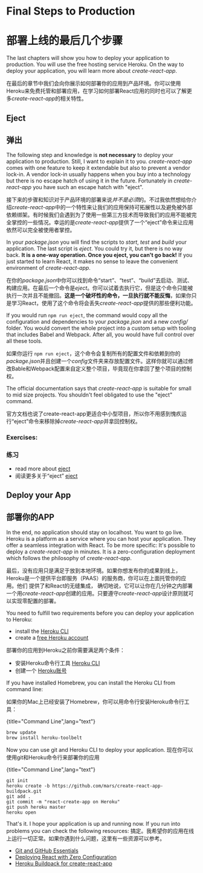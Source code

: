 # Final Steps to Production
# 部署上线的最后几个步骤

The last chapters will show you how to deploy your application to production. You will use the free hosting service Heroku. On the way to deploy your application, you will learn more about *create-react-app*.

在最后的章节中我们会向你展示如何部署你的应用到产品环境。你可以使用Heroku来免费托管和部署应用，在学习如何部署React应用的同时也可以了解更多*create-react-app*的相关特性。

## Eject
## 弹出

The following step and knowledge is **not necessary** to deploy your application to production. Still, I want to explain it to you. *create-react-app* comes with one feature to keep it extendable but also to prevent a vendor lock-in. A vendor lock-in usually happens when you buy into a technology but there is no escape hatch of using it in the future. Fortunately in *create-react-app* you have such an escape hatch with "eject".

接下来的步骤和知识对于产品环境的部署来说*并不是必须*的。不过我依然想给你介绍*create-react-app*中的一个特性来让我们的应用保持可拓展性以及避免被外部依赖绑架。有时候我们会遇到为了使用一些第三方技术而导致我们的应用不能被完全掌控的一些情况。幸运的是*create-react-app*提供了一个“eject”命令来让应用依然可以完全被使用者掌控。

In your *package.json* you will find the scripts to *start*, *test* and *build* your application. The last script is *eject*. You could try it, but there is no way back. **It is a one-way operation. Once you eject, you can't go back!** If you just started to learn React, it makes no sense to leave the convenient environment of *create-react-app*.

在你的*package.json*中你可以找到命令“start”、“test”、“build”去启动、测试、构建应用。在最后一个命令是*eject*。你可以试着去执行它，但是这个命令只能被执行一次并且不能撤回。**这是一个破坏性的命令，一旦执行就不能反悔**，如果你只是学习React，使用了这个命令将会丢失*create-react-app*提供的那些便利功能。

If you would run `npm run eject`, the command would copy all the configuration and dependencies to your *package.json* and a new *config/* folder. You would convert the whole project into a custom setup with tooling that includes Babel and Webpack. After all, you would have full control over all these tools.

如果你运行 `npm run eject`，这个命令会复制所有的配置文件和依赖到你的*package.json*并且创建一个*config*文件夹来存放配置文件。这样你就可以通过修改Bable和Webpack配置来自定义整个项目，毕竟现在你拿回了整个项目的控制权。

The official documentation says that *create-react-app* is suitable for small to mid size projects. You shouldn't feel obligated to use the "eject" command.

官方文档也说了create-react-app更适合中小型项目，所以你不用感到愧疚运行“eject”命令来移除掉*create-react-app*并拿回控制权。

### Exercises:
### 练习

* read more about [eject](https://github.com/facebookincubator/create-react-app#converting-to-a-custom-setup)
* 阅读更多关于“eject” [eject](https://github.com/facebookincubator/create-react-app#converting-to-a-custom-setup)


## Deploy your App
## 部署你的APP

In the end, no application should stay on localhost. You want to go live. Heroku is a platform as a service where you can host your application. They offer a seamless integration with React. To be more specific: It's possible to deploy a *create-react-app* in minutes. It is a zero-configuration deployment which follows the philosophy of *create-react-app*.

最后，没有应用只是满足于放到本地环境。如果你想发布你的成果到线上，Heroku是一个提供平台即服务（PAAS）的服务商，你可以在上面托管你的应用。他们
提供了和React的无缝集成， 确切地说，它可以让你在几分钟之内部署一个用*create-react-app*创建的应用。只要遵守*create-react-app*设计原则就可以实现零配置的部署。

You need to fulfill two requirements before you can deploy your application to Heroku:

* install the [Heroku CLI](https://devcenter.heroku.com/articles/heroku-command-line)
* create a [free Heroku account](https://www.heroku.com/)

部署你的应用到Heroku之前你需要满足两个条件：

* 安装Heroku命令行工具 [Heroku CLI](https://devcenter.heroku.com/articles/heroku-command-line)
* 创建一个 [Heroku账号](https://www.heroku.com/)

If you have installed Homebrew, you can install the Heroku CLI from command line:

如果你的Mac上已经安装了Homebrew，你可以用命令行安装Heroku命令行工具：

{title="Command Line",lang="text"}
~~~~~~~~
brew update
brew install heroku-toolbelt
~~~~~~~~

Now you can use git and Heroku CLI to deploy your application.
现在你可以使用git和Heroku命令行来部署你的应用

{title="Command Line",lang="text"}
~~~~~~~~
git init
heroku create -b https://github.com/mars/create-react-app-buildpack.git
git add .
git commit -m "react-create-app on Heroku"
git push heroku master
heroku open
~~~~~~~~

That's it. I hope your application is up and running now. If you run into problems you can check the following resources:
搞定。我希望你的应用在线上运行一切正常。如果你遇到什么问题，这里有一些资源可以参考。

* [Git and GitHub Essentials](https://www.robinwieruch.de/git-essential-commands/)
* [Deploying React with Zero Configuration](https://blog.heroku.com/deploying-react-with-zero-configuration)
* [Heroku Buildpack for create-react-app](https://github.com/mars/create-react-app-buildpack)
